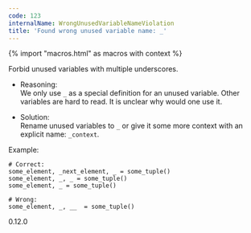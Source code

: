 ```yaml
---
code: 123
internalName: WrongUnusedVariableNameViolation
title: 'Found wrong unused variable name: _'
---
```


{% import "macros.html" as macros with context %}

Forbid unused variables with multiple underscores.

  - Reasoning:  
    We only use `_` as a special definition for an unused variable.
    Other variables are hard to read. It is unclear why would one use
    it.

  - Solution:  
    Rename unused variables to `_` or give it some more context with an
    explicit name: `_context`.

Example:

    # Correct:
    some_element, _next_element, _ = some_tuple()
    some_element, _, _ = some_tuple()
    some_element, _ = some_tuple()
    
    # Wrong:
    some_element, _, __  = some_tuple()

<div class="versionadded">

0.12.0

</div>